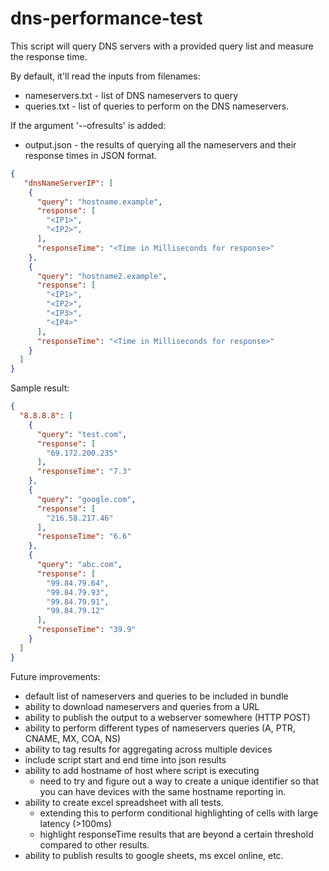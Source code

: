 # dns-performance-test

This script will query DNS servers with a provided query list and measure the response time.

By default, it'll read the inputs from filenames:
- nameservers.txt - list of DNS nameservers to query
- queries.txt - list of queries to perform on the DNS nameservers.

If the argument '--ofresults' is added:
- output.json - the results of querying all the nameservers and their response times in JSON format.

```json
{  
   "dnsNameServerIP": [
    {
      "query": "hostname.example",
      "response": [
        "<IP1>",
        "<IP2>",
      ],
      "responseTime": "<Time in Milliseconds for response>"
    },
    {
      "query": "hostname2.example",
      "response": [
        "<IP1>",
        "<IP2>",
        "<IP3>",
        "<IP4>"
      ],
      "responseTime": "<Time in Milliseconds for response>"
    }
  ]
}

```

Sample result:

```json
{
  "8.8.8.8": [
    {
      "query": "test.com",
      "response": [
        "69.172.200.235"
      ],
      "responseTime": "7.3"
    },
    {
      "query": "google.com",
      "response": [
        "216.58.217.46"
      ],
      "responseTime": "6.6"
    },
    {
      "query": "abc.com",
      "response": [
        "99.84.79.64",
        "99.84.79.93",
        "99.84.79.91",
        "99.84.79.12"
      ],
      "responseTime": "39.9"
    }
  ]
}

```


Future improvements:
* default list of nameservers and queries to be included in bundle
* ability to download nameservers and queries from a URL
* ability to publish the output to a webserver somewhere (HTTP POST)
* ability to perform different types of nameservers queries (A, PTR, CNAME, MX, COA, NS)
* ability to tag results for aggregating across multiple devices
* include script start and end time into json results
* ability to add hostname of host where script is executing
    * need to try and figure out a way to create a unique identifier so that you can have devices with the same hostname reporting in.
* ability to create excel spreadsheet with all tests.
    * extending this to perform conditional highlighting of cells with large latency (>100ms)
    * highlight responseTime results that are beyond a certain threshold compared to other results.
* ability to publish results to google sheets, ms excel online, etc.
